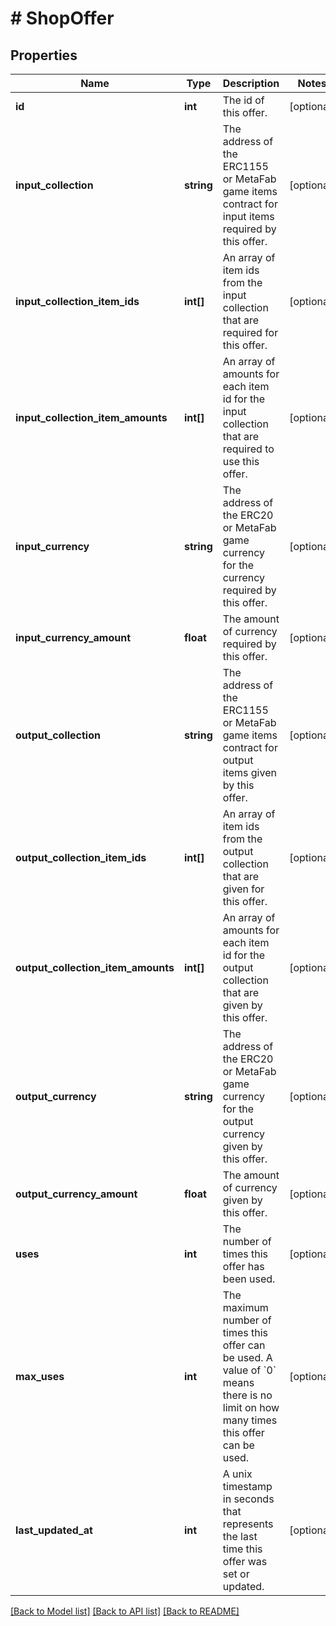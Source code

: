 # # ShopOffer

## Properties

Name | Type | Description | Notes
------------ | ------------- | ------------- | -------------
**id** | **int** | The id of this offer. | [optional]
**input_collection** | **string** | The address of the ERC1155 or MetaFab game items contract for input items required by this offer. | [optional]
**input_collection_item_ids** | **int[]** | An array of item ids from the input collection that are required for this offer. | [optional]
**input_collection_item_amounts** | **int[]** | An array of amounts for each item id for the input collection that are required to use this offer. | [optional]
**input_currency** | **string** | The address of the ERC20 or MetaFab game currency for the currency required by this offer. | [optional]
**input_currency_amount** | **float** | The amount of currency required by this offer. | [optional]
**output_collection** | **string** | The address of the ERC1155 or MetaFab game items contract for output items given by this offer. | [optional]
**output_collection_item_ids** | **int[]** | An array of item ids from the output collection that are given for this offer. | [optional]
**output_collection_item_amounts** | **int[]** | An array of amounts for each item id for the output collection that are given by this offer. | [optional]
**output_currency** | **string** | The address of the ERC20 or MetaFab game currency for the output currency given by this offer. | [optional]
**output_currency_amount** | **float** | The amount of currency given by this offer. | [optional]
**uses** | **int** | The number of times this offer has been used. | [optional]
**max_uses** | **int** | The maximum number of times this offer can be used. A value of &#x60;0&#x60; means there is no limit on how many times this offer can be used. | [optional]
**last_updated_at** | **int** | A unix timestamp in seconds that represents the last time this offer was set or updated. | [optional]

[[Back to Model list]](../../README.md#models) [[Back to API list]](../../README.md#endpoints) [[Back to README]](../../README.md)
